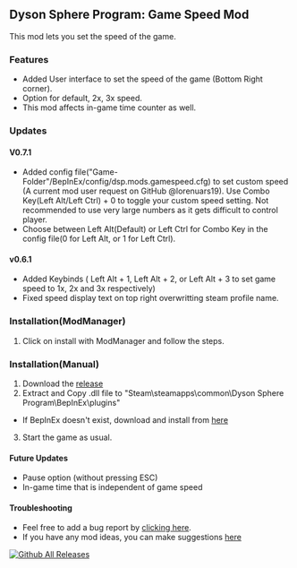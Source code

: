 ## Dyson Sphere Program: Game Speed Mod   
This mod lets you set the speed of the game.


### Features
- Added User interface to set the speed of the game (Bottom Right corner).
- Option for default, 2x, 3x speed.
- This mod affects in-game time counter as well.

### Updates
#### V0.7.1
- Added config file("Game-Folder"/BepInEx/config/dsp.mods.gamespeed.cfg) to set custom speed (A current mod user request on GitHub @lorenuars19). Use Combo Key(Left Alt/Left Ctrl) + 0 to toggle your custom speed setting. Not recommended to use very large numbers as it gets difficult to control player.
- Choose between Left Alt(Default) or Left Ctrl for Combo Key in the config file(0 for Left Alt, or 1 for Left Ctrl). 

#### v0.6.1
- Added Keybinds ( Left Alt + 1, Left Alt + 2, or Left Alt + 3 to set game speed to 1x, 2x and 3x respectively)
- Fixed speed display text on top right overwritting steam profile name.

### Installation(ModManager)
1. Click on install with ModManager and follow the steps.

### Installation(Manual)
1. Download the [release](https://github.com/dsp-mods/DSP-game-speed/releases)
2. Extract and Copy .dll file to "Steam\steamapps\common\Dyson Sphere Program\BepInEx\plugins"
 - If BepInEx doesn't exist, download and install from [here](https://bepinex.github.io/bepinex_docs/master/articles/user_guide/installation/index.html?tabs=tabid-win)
3. Start the game as usual. 

#### Future Updates 
- Pause option (without pressing ESC)
- In-game time that is independent of game speed

#### Troubleshooting
- Feel free to add a bug report by [clicking here](https://github.com/dsp-mods/DSP-game-speed/issues/new?assignees=&labels=bug%2C+help+wanted&template=bug_report.md&title=%5BBUG%5D+).
- If you have any mod ideas, you can make suggestions [here](https://github.com/dsp-mods/DSP-game-speed/issues/new?assignees=&labels=enhancement&template=feature-mod-request.md&title=%5BFeature+Request%5D)

[![Github All Releases](https://img.shields.io/github/downloads/dsp-mods/DSP-game-speed/total.svg)]()

